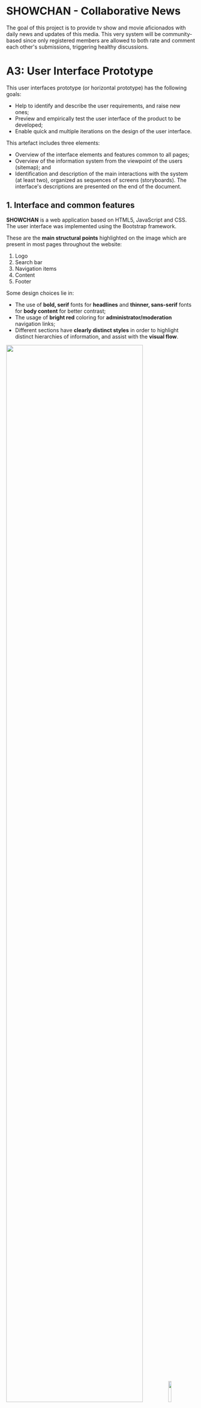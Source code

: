 # SHOWCHAN - Collaborative News
The goal of this project is to provide tv show and movie aficionados with daily news and updates of this media. This very system will be community-based since only registered members are allowed to both rate and comment each other's submissions, triggering healthy discussions.

# A3: User Interface Prototype

This user interfaces prototype (or horizontal prototype) has the following goals:

* Help to identify and describe the user requirements, and raise new ones;
* Preview and empirically test the user interface of the product to be developed;
* Enable quick and multiple iterations on the design of the user interface.

This artefact includes three elements:

* Overview of the interface elements and features common to all pages;
* Overview of the information system from the viewpoint of the users (sitemap); and
* Identification and description of the main interactions with the system (at least two), organized as sequences of screens (storyboards).
The interface's descriptions are presented on the end of the document.

## 1. Interface and common features

**SHOWCHAN** is a web application based on HTML5, JavaScript and CSS. The user interface was implemented using the Bootstrap framework.

These are the **main structural points** highlighted on the image which are present in most pages throughout the website:
1. Logo
2. Search bar
3. Navigation items
4. Content
5. Footer

Some design choices lie in:
* The use of **bold, serif** fonts for **headlines** and **thinner, sans-serif** fonts for **body content** for better contrast;
* The usage of **bright red** coloring for **administrator/moderation** navigation links;
* Different sections have **clearly distinct styles** in order to highlight distinct hierarchies of information, and assist with the **visual flow**.

<p float="left">
  <img src="screenshots/desktop/common-features.png" width="85%" />
  <img src="screenshots/mobile/common-features.png" width="12%" /> 
</p>

Figure 1: Interface's guidelines.

## 2. Sitemap
 
A **sitemap** is a visual representation of the **relationship between the different pages** of a website that shows how all the information fits together.

The sitemap gives the project team an idea of how the website is going to be build by helping to **clarify the information hierarchy**. In this diagram, page stacks are represented as **double outline rectangles**.

<p align="center"><img src="screenshots/desktop/sitemap.png"></p>

Figure 2: Sitemap.
 
## 3. Storyboards
Storyboards are presented to represent some of the main interactions with the system using a sequence of interfaces and explaining how navigation is done between them.

<p align="center"><img src="screenshots/desktop/story-board-1.png">Figure 3: Wireflow centered on the user's options.</p>
<p align="center"><img src="screenshots/desktop/story-board-2.png">Figure 4: Wireflow centered on the reader's options.</p>
<p align="center"><img src="screenshots/desktop/story-board-3.png">Figure 5: Wireflow for the sign-in and sign-up interaction.</p>

## 4. Interfaces
 
> Screenshots, structured in subsections, including a reference, a description and a URL to the working version.
 
### UI01: Homepage (Authenticated User)
The landing page of the website, which is virtually identical to the **guest** homepage, with the only exception the navigation items, which **link to the authenticated user's profile** and **settings**.  
**[Navigate to webpage](https://zepedrob16.github.io/lbaw1742/artefacts/artefact-3/homepage.html)**.  

<p float="left">
  <img src="screenshots/desktop/homepage.png" width="80%" />
  <img src="screenshots/mobile/homepage.png" width="12%" /> 
</p>

Figure 6: Homepage (Authenticated User).

### UI02: Homepage (Guest)
Identical to the previous page besides the header which includes both **sign up** and **sign in** options.  
**[Navigate to webpage](https://zepedrob16.github.io/lbaw1742/artefacts/artefact-3/homepage-guest.html)**.
<p align="center"><img src="screenshots/desktop/homepage-guest.png" width="100%"></p>

Figure 7: Homepage (Guest).

### UI03: Sign in
The sign in page requires both a **username** and **password**. It also provides the option to **remember the credentials** for future logins as well as a **retrieve password** option in case a user has forgotten its password.  
**[Navigate to webpage](https://zepedrob16.github.io/lbaw1742/artefacts/artefact-3/signin.html)**.

<p float="left">
  <img src="screenshots/desktop/signin.png" width="80%" />
  <img src="screenshots/mobile/signin.png" width="18%" /> 
</p>

Figure 8: Sign in.

### UI04: Sign up
The sign up page requires a valid **username**, **email**, **password** and **password confirmation**.  
**[Navigate to webpage](https://zepedrob16.github.io/lbaw1742/artefacts/artefact-3/signup.html)**.

<p float="left">
  <img src="screenshots/desktop/signup.png" width="80%" />
  <img src="screenshots/mobile/signup.png" width="16%" /> 
</p>

Figure 9: Sign up.

### UI05: Post (Text)
The Post (Text) page refers to a specific text-based post written by a user.  
**[Navigate to webpage](https://zepedrob16.github.io/lbaw1742/artefacts/artefact-3/post.html)**.

<p float="left">
  <img src="screenshots/desktop/post.png" width="80%" />
  <img src="screenshots/mobile/post.png" width="10%" /> 
</p>

Figure 10: Post (Text)

### UI06: Post (Image)
The Post (Image) page refers to a specific image-based post written by a user.  
**[Navigate to webpage](https://zepedrob16.github.io/lbaw1742/artefacts/artefact-3/post-image.html)**.

<p float="left">
  <img src="screenshots/desktop/post-image.png" width="80%" />
  <img src="screenshots/mobile/post-image.png" width="14%" /> 
</p>

Figure 11: Post (Image)

### UI07: Post (Link)
The Post (Link) page refers to a specific link-based post written by a user.  
**[Navigate to webpage](https://zepedrob16.github.io/lbaw1742/artefacts/artefact-3/post-link.html)**.

<p float="left">
  <img src="screenshots/desktop/post-link.png" width="80%" />
  <img src="screenshots/mobile/post-link.png" width="13%" /> 
</p>

Figure 12: Post (Link)

### UI08: Post (Moderator)
The Post (Moderator) page refers to a specific post written by a user as seen by a Moderator.  
**[Navigate to webpage](https://zepedrob16.github.io/lbaw1742/artefacts/artefact-3/post-moderator.html)**.

<p float="left">
  <img src="screenshots/desktop/post-moderator.png" width="80%" />
  <img src="screenshots/mobile/post-moderator.png" width="10%" /> 
</p>

Figure 13: Post (Moderator)

### UI09: Post Add/Edit
The Post Add/Edit Page refers to the page which is used to create a post or edit information in a previously created one.  
**[Navigate to webpage](https://zepedrob16.github.io/lbaw1742/artefacts/artefact-3/sub-params.html)**.

<p float="left">
  <img src="screenshots/desktop/post-params.png" width="80%" />
  <img src="screenshots/mobile/sub-param.png" width="13%" /> 
</p>

Figure 14: Post Add/Edit

### UI10: Personal Profile
The Personal Profile page displays the user's information.  
**[Navigate to webpage](https://zepedrob16.github.io/lbaw1742/artefacts/artefact-3/profile.html)**.

<p float="left">
  <img src="screenshots/desktop/profile.png" width="80%" />
  <img src="screenshots/mobile/profile.png" width="11%" /> 
</p>

Figure 15: Personal Profile

### UI11: Public Profile
The Public Profile page displays a user's information as seen by a different user.  
**[Navigate to webpage](https://zepedrob16.github.io/lbaw1742/artefacts/artefact-3/public_profile.html)**.

<p float="left">
  <img src="screenshots/desktop/public-profile.png" width="100%" />
</p>

Figure 16: Public Profile

### UI12: Inbox
The Inbox page refers to the inbox of the current user, containing all messages exchanged with other users.  
**[Navigate to webpage](https://zepedrob16.github.io/lbaw1742/artefacts/artefact-3/inbox.html)**.

<p float="left">
  <img src="screenshots/desktop/inbox.png" width="80%" />
  <img src="screenshots/mobile/inbox.png" width="18%" /> 
</p>

Figure 17: Inbox

### UI13: Open Message Inbox
The Open Message Inbox page displays the current user's exchanged messages with a specific user.  
**[Navigate to webpage](https://zepedrob16.github.io/lbaw1742/artefacts/artefact-3/open_inbox.html)**.

<p float="left">
  <img src="screenshots/desktop/inbox-open.png" width="80%" />
  <img src="screenshots/mobile/open-inbox.png" width="12%" /> 
</p>

Figure 18: Open Message Inbox

### UI14: Administrator Panel - Users
The Administrator Panel page displays the Administrator's page where they can control all users and information regarding the website.  
**[Navigate to webpage](https://zepedrob16.github.io/lbaw1742/artefacts/artefact-3/admin.html)**.

<p float="left">
  <img src="screenshots/desktop/admin.png" width="80%" />
  <img src="screenshots/mobile/admin.png" width="18%" /> 
</p>

Figure 19: Administrator Panel - Users Tab

### UI15: Administrator Panel - Statistics
The Administrator Panel page displays the Administrator's page where they can control all users and information regarding the website.  
**[Navigate to webpage](https://zepedrob16.github.io/lbaw1742/artefacts/artefact-3/admin_stats.html)**.

<p float="left">
  <img src="screenshots/desktop/admin-stats.png" width="80%" />
  <img src="screenshots/mobile/admin-stats.png" width="18%" /> 
</p>

Figure 20: Administrator Panel - Statistics Tab

### UI16: Administrator Panel - Mods
The Administrator Panel page displays the Administrator's page where they can control all users and information regarding the website.  
**[Navigate to webpage](https://zepedrob16.github.io/lbaw1742/artefacts/artefact-3/admin_mod.html)**.

<p float="left">
  <img src="screenshots/desktop/admin-mods.png" width="80%" />
  <img src="screenshots/mobile/admin-mods.png" width="18%" /> 
</p>

Figure 21: Administrator Panel - Mods Tab

### UI17: Administrator Panel - Reports
The Administrator Panel page displays the Administrator's page where they can control all users and information regarding the website.  
**[Navigate to webpage](https://zepedrob16.github.io/lbaw1742/artefacts/artefact-3/admin_reports.html)**.

<p float="left">
  <img src="screenshots/desktop/admin-reports.png" width="80%" />
  <img src="screenshots/mobile/admin-reports.png" width="18%" /> 
</p>

Figure 22: Administrator Panel - Reports Tab

### UI18: Settings
The Settings page is a page where a user can change settings regarding their profile.  
**[Navigate to webpage](https://zepedrob16.github.io/lbaw1742/artefacts/artefact-3/settings.html)**.

<p float="left">
  <img src="screenshots/desktop/settings.png" width="80%" />
  <img src="screenshots/mobile/settings.png" width="18%" /> 
</p>

Figure 23: Settings

### UI19: About
The About page displays information regarding the creators of the website.  
**[Navigate to webpage](https://zepedrob16.github.io/lbaw1742/artefacts/artefact-3/about.html)**.

<p float="left">
  <img src="screenshots/desktop/about.png" width="80%" />
  <img src="screenshots/mobile/about.png" width="10%" /> 
</p>

Figure 24: About

***
 
## Revision history
 
* Added mobile representation of interface and common features.
* Slight text organization on interface and common features.
* Reimagined sitemap with better organized areas, slight fixes and less clutter.
* Added mockups for the administration area's tabs - moderators, statistics and reports.
 
***
 
GROUP1742, 04/03/2018
 
> Bernardo José Coelho Leite, up201404464@fe.up.pt  
> José Pedro da Silva e Sousa Borges, up201503603@fe.up.pt  
> Miguel Mano Fernandes, up201503538@fe.up.pt  
> Ventura de Sousa Pereira, up201404690@fe.up.pt  
